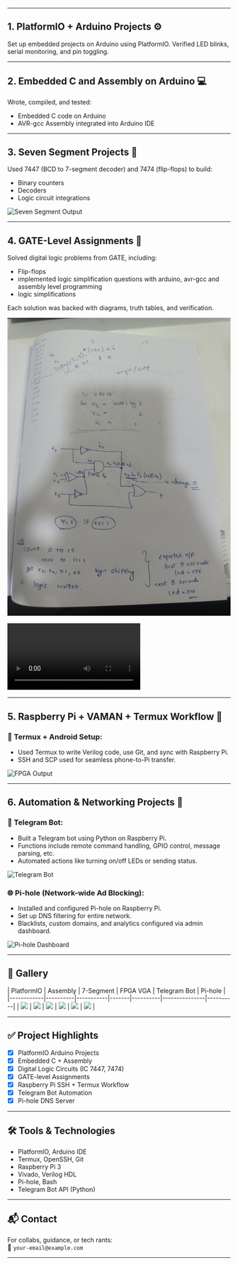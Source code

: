 
---

## 1. PlatformIO + Arduino Projects ⚙️

Set up embedded projects on Arduino using PlatformIO. Verified LED blinks, serial monitoring, and pin toggling.


---

## 2. Embedded C and Assembly on Arduino 💻

Wrote, compiled, and tested:
- Embedded C code on Arduino
- AVR-gcc Assembly integrated into Arduino IDE

---

## 3. Seven Segment Projects 🔢

Used 7447 (BCD to 7-segment decoder) and 7474 (flip-flops) to build:
- Binary counters
- Decoders
- Logic circuit integrations

![Seven Segment Output](sevensegment.jpg)

---


## 4. GATE-Level Assignments 📘

Solved digital logic problems from GATE, including:
- Flip-flops
- implemented logic simplification questions with arduino, avr-gcc and assembly level programming
- logic simplifications

Each solution was backed with diagrams, truth tables, and verification.

![GATE Problem](gatesolutions.jpg)

![GATE Problem](gatesolution2.mp4)

---

## 5. Raspberry Pi + VAMAN + Termux Workflow 🔁

### 📱 Termux + Android Setup:
- Used Termux to write Verilog code, use Git, and sync with Raspberry Pi.
- SSH and SCP used for seamless phone-to-Pi transfer.


![FPGA Output](images/example.png)

---

## 6. Automation & Networking Projects 🔐

### 🤖 Telegram Bot:
- Built a Telegram bot using Python on Raspberry Pi.
- Functions include remote command handling, GPIO control, message parsing, etc.
- Automated actions like turning on/off LEDs or sending status.

![Telegram Bot](images/example.png)

### 🌐 Pi-hole (Network-wide Ad Blocking):
- Installed and configured Pi-hole on Raspberry Pi.
- Set up DNS filtering for entire network.
- Blacklists, custom domains, and analytics configured via admin dashboard.

![Pi-hole Dashboard](images/example.png)

---

## 📸 Gallery

| PlatformIO | Assembly | 7-Segment  | FPGA VGA | Telegram Bot | Pi-hole |
|------------|----------|-----------|-------|----------|---------------|----------|
| ![](images/example.png) | ![](images/example.png) |  ![](images/example.png) | ![](images/example.png) | ![](images/example.png) | ![](images/example.png) |

---

## ✅ Project Highlights

- [x] PlatformIO Arduino Projects  
- [x] Embedded C + Assembly  
- [x] Digital Logic Circuits (IC 7447, 7474)   
- [x] GATE-level Assignments  
- [x] Raspberry Pi SSH + Termux Workflow  
- [x] Telegram Bot Automation  
- [x] Pi-hole DNS Server  

---

## 🛠 Tools & Technologies

- PlatformIO, Arduino IDE  
- Termux, OpenSSH, Git  
- Raspberry Pi 3  
- Vivado, Verilog HDL  
- Pi-hole, Bash  
- Telegram Bot API (Python)

---

## 📬 Contact

For collabs, guidance, or tech rants:  
📧 `your-email@example.com`

---

